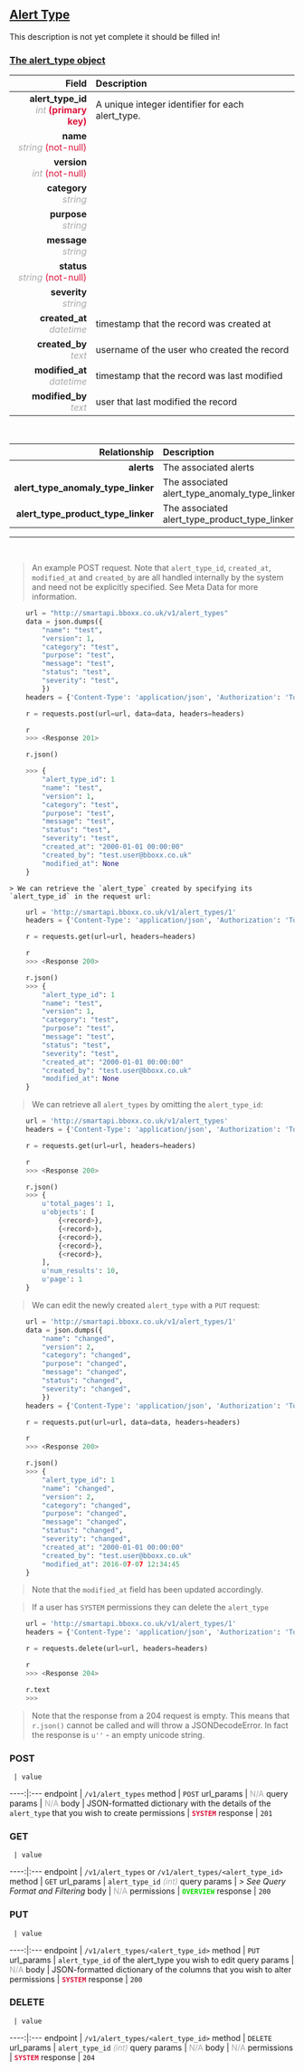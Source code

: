 ## <u>Alert Type</u>
This description is not yet complete it should be filled in!


### <u>The alert_type object</u>

Field | Description
------:|:------------
__alert_type_id__ <br><font color="DarkGray">_int_</font> <font color="Crimson">__(primary key)__</font> | A unique integer identifier for each alert_type.
__name__ <br><font color="DarkGray">_string_</font> <font color="Crimson">(not-null)</font> | 
__version__ <br><font color="DarkGray">_int_</font> <font color="Crimson">(not-null)</font> | 
__category__ <br><font color="DarkGray">_string_</font> <font color="Crimson"></font> | 
__purpose__ <br><font color="DarkGray">_string_</font> <font color="Crimson"></font> | 
__message__ <br><font color="DarkGray">_string_</font> <font color="Crimson"></font> | 
__status__ <br><font color="DarkGray">_string_</font> <font color="Crimson">(not-null)</font> | 
__severity__ <br><font color="DarkGray">_string_</font> <font color="Crimson"></font> | 
__created_at__  <br><font color="DarkGray">_datetime_</font> | timestamp that the record was created at
__created_by__  <br><font color="DarkGray">_text_</font>| username of the user who created the record
__modified_at__ <br><font color="DarkGray">_datetime_</font>| timestamp that the record was last modified
__modified_by__ <br><font color="DarkGray">_text_</font>| user that last modified the record

<br>

Relationship | Description
-------------:|:------------
__alerts__ | The associated alerts
__alert_type_anomaly_type_linker__ | The associated alert_type_anomaly_type_linker
__alert_type_product_type_linker__ | The associated alert_type_product_type_linker


<hr>
<br>

> An example POST request. Note that `alert_type_id`, `created_at`, `modified_at` and `created_by` are all handled internally by the system and need not be explicitly specified. See Meta Data for more information.

```python
    url = "http://smartapi.bboxx.co.uk/v1/alert_types"
    data = json.dumps({
		"name": "test",
		"version": 1,
		"category": "test",
		"purpose": "test",
		"message": "test",
		"status": "test",
		"severity": "test",
		})
    headers = {'Content-Type': 'application/json', 'Authorization': 'Token token=A_VALID_TOKEN'}

    r = requests.post(url=url, data=data, headers=headers)

    r
    >>> <Response 201>

    r.json()

    >>> {
		"alert_type_id": 1
		"name": "test",
		"version": 1,
		"category": "test",
		"purpose": "test",
		"message": "test",
		"status": "test",
		"severity": "test",
		"created_at": "2000-01-01 00:00:00"
		"created_by": "test.user@bboxx.co.uk"
		"modified_at": None
	}
```

    > We can retrieve the `alert_type` created by specifying its `alert_type_id` in the request url:

```python
    url = 'http://smartapi.bboxx.co.uk/v1/alert_types/1'
    headers = {'Content-Type': 'application/json', 'Authorization': 'Token token=A_VALID_TOKEN'}

    r = requests.get(url=url, headers=headers)

    r
    >>> <Response 200>

    r.json()
    >>> {
		"alert_type_id": 1
		"name": "test",
		"version": 1,
		"category": "test",
		"purpose": "test",
		"message": "test",
		"status": "test",
		"severity": "test",
		"created_at": "2000-01-01 00:00:00"
		"created_by": "test.user@bboxx.co.uk"
		"modified_at": None
	}
```

> We can retrieve all `alert_types` by omitting the `alert_type_id`:

```python
    url = 'http://smartapi.bboxx.co.uk/v1/alert_types'
    headers = {'Content-Type': 'application/json', 'Authorization': 'Token token=A_VALID_TOKEN'}

    r = requests.get(url=url, headers=headers)

    r
    >>> <Response 200>

    r.json()
    >>> {
        u'total_pages': 1,
        u'objects': [
            {<record>},
            {<record>},
            {<record>},
            {<record>},
            {<record>},
        ],
        u'num_results': 10,
        u'page': 1
    }
```

> We can edit the newly created `alert_type` with a `PUT` request:

```python
    url = 'http://smartapi.bboxx.co.uk/v1/alert_types/1'
    data = json.dumps({
		"name": "changed",
		"version": 2,
		"category": "changed",
		"purpose": "changed",
		"message": "changed",
		"status": "changed",
		"severity": "changed",
		})
    headers = {'Content-Type': 'application/json', 'Authorization': 'Token token=A_VALID_TOKEN'}

    r = requests.put(url=url, data=data, headers=headers)

    r
    >>> <Response 200>

    r.json()
    >>> {
		"alert_type_id": 1
		"name": "changed",
		"version": 2,
		"category": "changed",
		"purpose": "changed",
		"message": "changed",
		"status": "changed",
		"severity": "changed",
		"created_at": "2000-01-01 00:00:00"
		"created_by": "test.user@bboxx.co.uk"
		"modified_at": 2016-07-07 12:34:45
	}
```
> Note that the `modified_at` field has been updated accordingly.

> If a user has `SYSTEM` permissions they can delete the `alert_type`

```python
    url = 'http://smartapi.bboxx.co.uk/v1/alert_types/1'
    headers = {'Content-Type': 'application/json', 'Authorization': 'Token token=A_VALID_TOKEN'}

    r = requests.delete(url=url, headers=headers)

    r
    >>> <Response 204>

    r.text
    >>>
```
> Note that the response from a 204 request is empty. This means that `r.json()` cannot be called and will throw a JSONDecodeError. In fact the response is `u''` - an empty unicode string.



### POST
     | value
 ----:|:---
endpoint | `/v1/alert_types`
method | `POST`
url_params | <font color="DarkGray">N/A</font>
query params | <font color="DarkGray">N/A</font>
body | JSON-formatted dictionary with the details of the `alert_type` that you wish to create
permissions | <font color="Crimson">__`SYSTEM`__</font>
response | `201`

### GET
     | value
 ----:|:---
endpoint | `/v1/alert_types` or `/v1/alert_types/<alert_type_id>`
method | `GET`
url_params | `alert_type_id` <font color="DarkGray">_(int)_</font>
query params | *> See Query Format and Filtering*
body | <font color="DarkGray">N/A</font>
permissions | <font color="Jade">__`OVERVIEW`__</font>
response | `200`

### PUT
     | value
 ----:|:---
endpoint | `/v1/alert_types/<alert_type_id>`
method | `PUT`
url_params | `alert_type_id` of the alert_type you wish to edit
query params | <font color="DarkGray">N/A</font>
body | JSON-formatted dictionary of the columns that you wish to alter
permissions | <font color="Crimson">__`SYSTEM`__</font>
response | `200`

### DELETE
     | value
 ----:|:---
endpoint | `/v1/alert_types/<alert_type_id>`
method | `DELETE`
url_params | `alert_type_id` <font color="DarkGray">_(int)_</font>
query params | <font color="DarkGray">N/A</font>
body | <font color="DarkGray">N/A</font>
permissions | <font color="Crimson">__`SYSTEM`__</font>
response | `204`

    